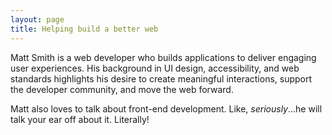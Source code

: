 ```yaml
---
layout: page
title: Helping build a better web
---
```


Matt Smith is a web developer who builds applications to deliver engaging user experiences. His background in UI design, accessibility, and web standards highlights his desire to create meaningful interactions, support the developer community, and move the web forward.

Matt also loves to talk about front-end development. Like, *seriously*...he will talk your ear off about it. Literally!
